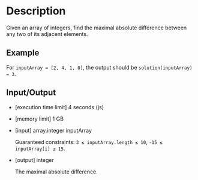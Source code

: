 # Description

Given an array of integers, find the maximal absolute difference between any two of its adjacent elements.

## Example

For `inputArray = [2, 4, 1, 0]`, the output should be `solution(inputArray) = 3`.

## Input/Output

- [execution time limit] 4 seconds (js)

- [memory limit] 1 GB

- [input] array.integer inputArray

  Guaranteed constraints:
  `3 ≤ inputArray.length ≤ 10`,
  `-15 ≤ inputArray[i] ≤ 15`.

- [output] integer

  The maximal absolute difference.
